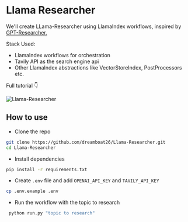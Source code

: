 # Llama Researcher

We'll create LLama-Researcher using LlamaIndex workflows, inspired by [GPT-Researcher.](https://github.com/assafelovic/gpt-researcher)

Stack Used:

- LlamaIndex workflows for orchestration
- Tavily API as the search engine api
- Other LlamaIndex abstractions like VectorStoreIndex, PostProcessors etc.

Full tutorial 👇

![Llama-Researcher](https://img.youtube.com/vi/gHdQcoeNgMU/maxresdefault.jpg)

## How to use

- Clone the repo

```bash
git clone https://github.com/dreamboat26/Llama-Researcher.git
cd Llama-Researcher
```

- Install dependencies

```bash
pip install -r requirements.txt
```

- Create `.env` file and add `OPENAI_API_KEY` and `TAVILY_API_KEY`

```bash
cp .env.example .env
```

- Run the workflow with the topic to research

```bash
 python run.py "topic to research"
```

